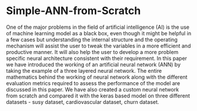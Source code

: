 # Simple-ANN-from-Scratch
One of the major problems in the field of artificial intelligence (AI) is the use of machine learning model
as a black box, even though it might be helpful in a few cases but understanding the internal structure
and the operating mechanism will assist the user to tweak the variables in a more efficient and productive
manner. It will also help the user to develop a more problem specific neural architecture consistent with
their requirement. In this paper we have introduced the working of an artificial neural network (ANN)
by taking the example of a three layered neural network. The entire mathematics behind the working of
neural network along with the different evaluation metrics required to assess the performance of the model
are discussed in this paper. We have also created a custom neural network from scratch and compared it
with the keras based model on three different datasets - susy dataset, cardiovascular dataset, churn
dataset.

